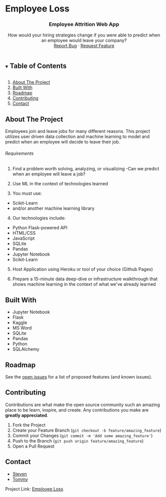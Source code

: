 # Employee Loss

<!-- README -->
  <h3 align="center">Employee Attrition Web App</h3>
  <p align="center"> 
    How would your hiring strategies change if you were able to predict when an employee would leave your company?
    <br />
    <a href="https://github.com/SteveZych/Final-Project/issues">Report Bug</a>
    ·
    <a href="https://github.com/SteveZych/Final-Project/issues">Request Feature</a>
  </p>
</p>


<!-- TABLE OF CONTENTS -->
<details open="open">
  <summary><h2 style="display: inline-block">Table of Contents</h2></summary>
  <ol>
    <li>
      <a href="#about-the-project">About The Project</a>
    <li><a href="#built-with">Built With</a></li>
    <li><a href="#roadmap">Roadmap</a></li>
    <li><a href="#contributing">Contributing</a></li>
    <li><a href="#contact">Contact</a></li>
  </ol>
</details>


<!-- ABOUT THE PROJECT -->
## About The Project

Employees join and leave jobs for many different reasons. This project utilizes user driven data collection and machine learning to model and predict when an employee will decide to leave their job. 

###### Requirements

1. Find a problem worth solving, analyzing, or visualizing
  -Can we predict when an employee will leave a job?

2. Use ML in the context of technologies learned

3. You must use:
  - Scikit-Learn
  - and/or another machine learning library
 
4. Our technologies include:
  - Python Flask-powered API
  - HTML/CSS
  - JavaScript
  - SQLite
  - Pandas
  - Jupyter Notebook
  - Scikit-Learn
  
5. Host Application using Heroku or tool of your choice (Github Pages)

8. Prepare a 15-minute data deep-dive or infrastructure walkthrough that shows
   machine learning in the context of what we've already learned

<!-- BUILT WITH -->
## Built With

* Jupyter Notebook
* Flask
* Kaggle
* MS Word
* SQLite
* Pandas
* Python
* SQLAlchemy


<!-- ROADMAP -->
## Roadmap

See the [open issues](https://github.com/SteveZych/Final-Project/issues) for a list of proposed features (and known issues).


<!-- CONTRIBUTING -->
## Contributing

Contributions are what make the open source community such an amazing place to be learn, inspire, and create. Any contributions you make are **greatly appreciated**.

1. Fork the Project
2. Create your Feature Branch (`git checkout -b feature/amazing_feature`)
3. Commit your Changes (`git commit -m 'Add some amazing_feature'`)
4. Push to the Branch (`git push origin feature/amazing_feature`)
5. Open a Pull Request


<!-- CONTACT -->
## Contact

* [Steven](https://github.com/SteveZych)
* [Tommy](https://github.com/gldn-god/)


Project Link: [Employee Loss](https://github.com/SteveZych/Final-Project/issues)
